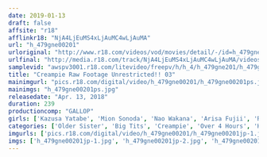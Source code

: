 ```yaml
---
date: 2019-01-13
draft: false
affsite: "r18"
afflinkr18: "NjA4LjEuMS4xLjAuMC4wLjAuMA"
url: "h_479gne00201"
urloriginal: "http://www.r18.com/videos/vod/movies/detail/-/id=h_479gne00201"
urlfinal: "http://media.r18.com/track/NjA4LjEuMS4xLjAuMC4wLjAuMA/videos/vod/movies/detail/-/id=h_479gne00201"
samplevid: "awspv3001.r18.com/litevideo/freepv/h/h_4/h_479gne201/h_479gne201_dmb_w.mp4"
title: "Creampie Raw Footage Unrestricted!! 03"
mainimgurl: "pics.r18.com/digital/video/h_479gne00201/h_479gne00201ps.jpg"
mainimgs: "h_479gne00201ps.jpg"
releasedate: "Apr. 13, 2018"
duration: 239
productioncomp: "GALLOP"
girls: ['Kazusa Yatabe', 'Mion Sonoda', 'Nao Wakana', 'Arisa Fujii', 'Ria Kashii']
categories: ['Older Sister', 'Big Tits', 'Creampie', 'Over 4 Hours', 'Hi-Def']
imgurls: ['pics.r18.com/digital/video/h_479gne00201/h_479gne00201jp-1.jpg', 'pics.r18.com/digital/video/h_479gne00201/h_479gne00201jp-2.jpg', 'pics.r18.com/digital/video/h_479gne00201/h_479gne00201jp-3.jpg', 'pics.r18.com/digital/video/h_479gne00201/h_479gne00201jp-4.jpg', 'pics.r18.com/digital/video/h_479gne00201/h_479gne00201jp-5.jpg', 'pics.r18.com/digital/video/h_479gne00201/h_479gne00201jp-6.jpg', 'pics.r18.com/digital/video/h_479gne00201/h_479gne00201jp-7.jpg', 'pics.r18.com/digital/video/h_479gne00201/h_479gne00201jp-8.jpg', 'pics.r18.com/digital/video/h_479gne00201/h_479gne00201jp-9.jpg', 'pics.r18.com/digital/video/h_479gne00201/h_479gne00201jp-10.jpg', 'pics.r18.com/digital/video/h_479gne00201/h_479gne00201jp-11.jpg', 'pics.r18.com/digital/video/h_479gne00201/h_479gne00201jp-12.jpg', 'pics.r18.com/digital/video/h_479gne00201/h_479gne00201jp-13.jpg', 'pics.r18.com/digital/video/h_479gne00201/h_479gne00201jp-14.jpg', 'pics.r18.com/digital/video/h_479gne00201/h_479gne00201jp-15.jpg', 'pics.r18.com/digital/video/h_479gne00201/h_479gne00201jp-16.jpg', 'pics.r18.com/digital/video/h_479gne00201/h_479gne00201jp-17.jpg', 'pics.r18.com/digital/video/h_479gne00201/h_479gne00201jp-18.jpg', 'pics.r18.com/digital/video/h_479gne00201/h_479gne00201jp-19.jpg', 'pics.r18.com/digital/video/h_479gne00201/h_479gne00201jp-20.jpg']
imgs: ['h_479gne00201jp-1.jpg', 'h_479gne00201jp-2.jpg', 'h_479gne00201jp-3.jpg', 'h_479gne00201jp-4.jpg', 'h_479gne00201jp-5.jpg', 'h_479gne00201jp-6.jpg', 'h_479gne00201jp-7.jpg', 'h_479gne00201jp-8.jpg', 'h_479gne00201jp-9.jpg', 'h_479gne00201jp-10.jpg', 'h_479gne00201jp-11.jpg', 'h_479gne00201jp-12.jpg', 'h_479gne00201jp-13.jpg', 'h_479gne00201jp-14.jpg', 'h_479gne00201jp-15.jpg', 'h_479gne00201jp-16.jpg', 'h_479gne00201jp-17.jpg', 'h_479gne00201jp-18.jpg', 'h_479gne00201jp-19.jpg', 'h_479gne00201jp-20.jpg']
---
```

